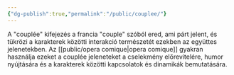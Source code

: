 ```yaml
---
{"dg-publish":true,"permalink":"/public/couplee/"}
---
```


A "couplée" kifejezés a francia "couple" szóból ered, ami párt jelent, és tükrözi a karakterek közötti interakció természetét ezekben az együttes jelenetekben. Az [[public/opera comique\|opera comique]] gyakran használja ezeket a couplée jeleneteket a cselekmény előrevitelére, humor nyújtására és a karakterek közötti kapcsolatok és dinamikák bemutatására.
